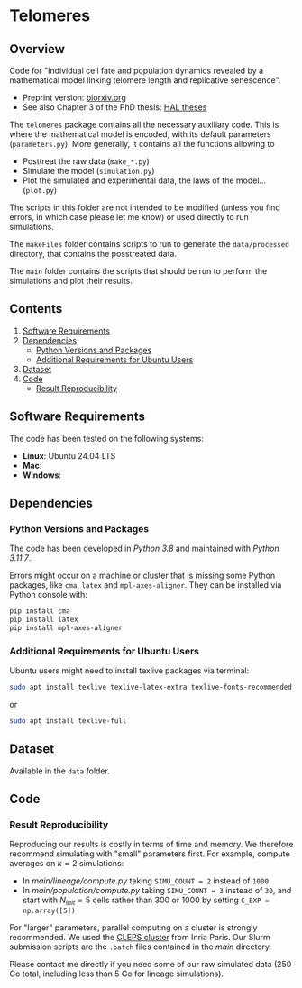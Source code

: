 # Telomeres

## Overview

Code for "Individual cell fate and population dynamics revealed by a mathematical model linking telomere length and replicative senescence". 

- Preprint version: [biorxiv.org](https://doi.org/10.1101/2023.11.22.568287)
- See also Chapter 3 of the PhD thesis: [HAL theses](https://theses.hal.science/tel-04250492)

The `telomeres` package contains all the necessary auxiliary code.
This is where the mathematical model is encoded, with its
default parameters (`parameters.py`).  More generally, it contains all
the functions allowing to
- Posttreat the raw data (`make_*.py`)
- Simulate the model (`simulation.py`)
- Plot the simulated and experimental data, the laws of the model... (`plot.py`)

The scripts in this folder are not intended to be modified (unless
you find errors, in which case please let me know) or used directly to
run simulations.

The `makeFiles` folder contains scripts to run to generate the
`data/processed` directory, that contains the posstreated data.

The `main` folder contains the scripts that should be run to perform
the simulations and plot their results.


## Contents

1. [Software Requirements](#software-requirements)
2. [Dependencies](#dependencies)
   - [Python Versions and Packages](#python-versions-and-packages)
   - [Additional Requirements for Ubuntu Users](#additional-requirements-for-ubuntu-users)
3. [Dataset](#dataset)
4. [Code](#code)
   - [Result Reproducibility](#result-reproducibility)

## Software Requirements

The code has been tested on the following systems:

- **Linux**: Ubuntu 24.04 LTS
- **Mac**:
- **Windows**:

## Dependencies

### Python Versions and Packages

The code has been developed in *Python 3.8* and maintained with *Python 3.11.7*.

Errors might occur on a machine or cluster that is missing some Python packages, like `cma`, `latex` and `mpl-axes-aligner`. They can be installed via Python console with:
```bash
pip install cma
pip install latex
pip install mpl-axes-aligner
```

### Additional Requirements for Ubuntu Users

Ubuntu users might need to install texlive packages via terminal:
```bash
sudo apt install texlive texlive-latex-extra texlive-fonts-recommended dvipng cm-super texlive-fonts-extra
```
or 
```bash
sudo apt install texlive-full
```

## Dataset

Available in the `data` folder.

## Code 

### Result Reproducibility 

Reproducing our results is costly in terms of time and memory.
We therefore recommend simulating with "small" parameters first.
For example, compute averages on $k = 2$ simulations:
- In *main/lineage/compute.py* taking `SIMU_COUNT = 2` instead of `1000`
- In *main/population/compute.py* taking `SIMU_COUNT = 3` instead of `30`, and start with $N_{init} = 5$ cells rather than $300$ or $1000$ by setting `C_EXP = np.array([5])`

For "larger" parameters, parallel computing on a cluster is strongly recommended.
We used the [CLEPS cluster](https://paris-cluster-2019.gitlabpages.inria.fr/cleps/cleps-userguide/index.html) from Inria Paris. Our Slurm submission scripts are the `.batch` files contained in the *main* directory.

Please contact me directly if you need some of our raw simulated data (250 Go total, including less than 5 Go for lineage simulations).

